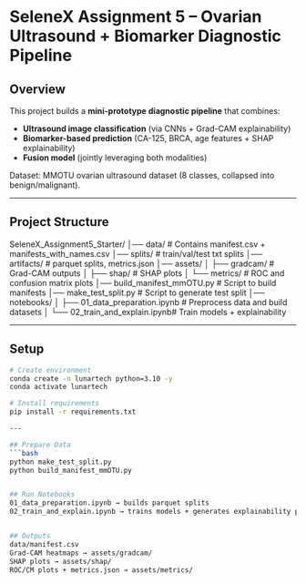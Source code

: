 # SeleneX Assignment 5 – Ovarian Ultrasound + Biomarker Diagnostic Pipeline

## Overview
This project builds a **mini-prototype diagnostic pipeline** that combines:
- **Ultrasound image classification** (via CNNs + Grad-CAM explainability)
- **Biomarker-based prediction** (CA-125, BRCA, age features + SHAP explainability)
- **Fusion model** (jointly leveraging both modalities)

Dataset: MMOTU ovarian ultrasound dataset (8 classes, collapsed into benign/malignant).

---

## Project Structure
SeleneX_Assignment5_Starter/
│── data/ # Contains manifest.csv + manifests_with_names.csv
│── splits/ # train/val/test txt splits
│── artifacts/ # parquet splits, metrics.json
│── assets/
│ ├── gradcam/ # Grad-CAM outputs
│ ├── shap/ # SHAP plots
│ └── metrics/ # ROC and confusion matrix plots
│── build_manifest_mmOTU.py # Script to build manifests
│── make_test_split.py # Script to generate test split
│── notebooks/
│ ├── 01_data_preparation.ipynb # Preprocess data and build datasets
│ └── 02_train_and_explain.ipynb# Train models + explainability

---

## Setup
```bash
# Create environment
conda create -n lunartech python=3.10 -y
conda activate lunartech

# Install requirements
pip install -r requirements.txt

---

## Prepare Data
```bash
python make_test_split.py
python build_manifest_mmOTU.py


## Run Notebooks
01_data_preparation.ipynb → builds parquet splits
02_train_and_explain.ipynb → trains models + generates explainability plots


## Outputs
data/manifest.csv
Grad-CAM heatmaps → assets/gradcam/
SHAP plots → assets/shap/
ROC/CM plots + metrics.json → assets/metrics/
